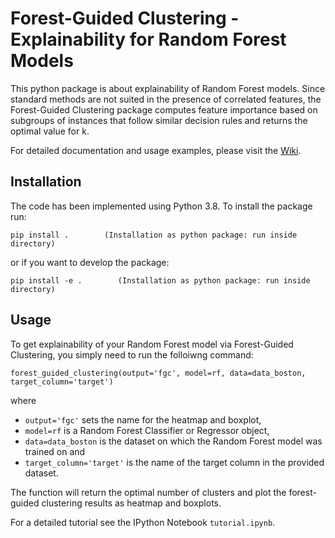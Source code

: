# Forest-Guided Clustering - Explainability for Random Forest Models

This python package is about explainability of Random Forest models. Since standard methods are not suited in the presence of correlated features, the Forest-Guided Clustering package computes feature importance based on subgroups of instances that follow similar decision rules and returns the optimal value for k.

For detailed documentation and usage examples, please visit the [Wiki](https://github.com/HelmholtzAI-Consultants-Munich/forest_guided_clustering/wiki).

## Installation

The code has been implemented using Python 3.8. To install the package run:

```
pip install .        (Installation as python package: run inside directory)
``` 
or if you want to develop the package:
```
pip install -e .        (Installation as python package: run inside directory)
``` 


## Usage

To get explainability of your Random Forest model via Forest-Guided Clustering, you simply need to run the folloiwng command:

```
forest_guided_clustering(output='fgc', model=rf, data=data_boston, target_column='target')
```

where 

- ```output='fgc'``` sets the name for the heatmap and boxplot,
- ```model=rf``` is a Random Forest Classifier or Regressor object, 
- ```data=data_boston``` is the dataset on which the Random Forest model was trained on and 
- ```target_column='target'``` is the name of the target column in the provided dataset. 

The function will return the optimal number of clusters and plot the forest-guided clustering results as heatmap and boxplots.

For a detailed tutorial see the IPython Notebook ```tutorial.ipynb```. 
